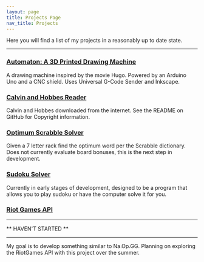 ```yaml
---
layout: page
title: Projects Page
nav_title: Projects
---
```


Here you will find a list of my projects in a reasonably up to date state.

---

### [Automaton: A 3D Printed Drawing Machine](automaton)

A drawing machine inspired by the movie Hugo. Powered by an Arduino Uno
and a CNC shield. Uses Universal G-Code Sender and Inkscape.

### [Calvin and Hobbes Reader](candh)

Calvin and Hobbes downloaded from the internet.
See the README on GitHub for Copyright information.

### [Optimum Scrabble Solver](scrabble)

Given a 7 letter rack find the optimum word per the 
Scrabble dictionary. Does not currently evaluate board bonuses,
this is the next step in development.

### [Sudoku Solver](sudoku)

Currently in early stages of development, designed to be a
program that allows you to play sudoku or have the computer
solve it for you. 

### [Riot Games API](riot)

----

** HAVEN'T STARTED **

---

My goal is to develop something similar to Na.Op.GG. Planning
on exploring the RiotGames API with this project over the summer.


[th]: https://www.tomhartvigsen.com/
